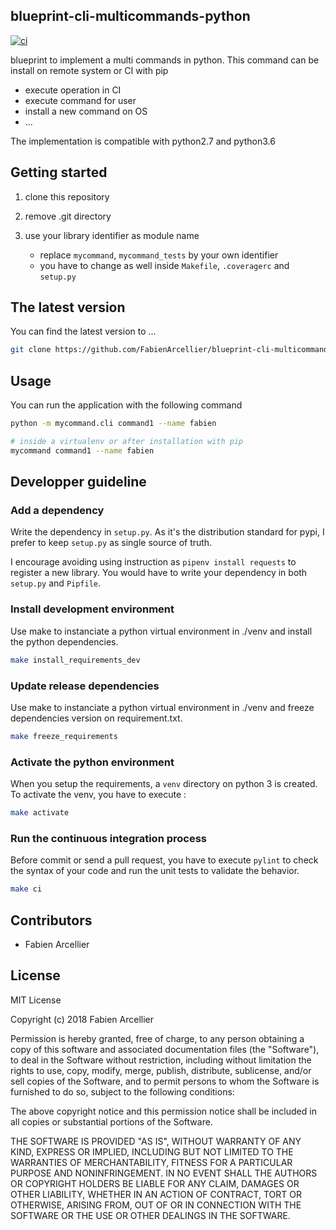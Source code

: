 ## blueprint-cli-multicommands-python

[![ci](https://github.com/FabienArcellier/blueprint-cli-multicommands-python/actions/workflows/main.yml/badge.svg)](https://github.com/FabienArcellier/blueprint-cli-multicommands-python/actions/workflows/main.yml)

blueprint to implement a multi commands in python. This command can be install
on remote system or CI with pip

* execute operation in CI
* execute command for user
* install a new command on OS
* ...

The implementation is compatible with python2.7 and python3.6

## Getting started

1. clone this repository

2. remove .git directory

3. use your library identifier as module name

    * replace `mycommand`, `mycommand_tests` by your own identifier
    * you have to change as well inside `Makefile`, `.coveragerc` and `setup.py`

## The latest version

You can find the latest version to ...

```bash
git clone https://github.com/FabienArcellier/blueprint-cli-multicommands-python.git
```

## Usage

You can run the application with the following command

```bash
python -m mycommand.cli command1 --name fabien

# inside a virtualenv or after installation with pip
mycommand command1 --name fabien
```

## Developper guideline

### Add a dependency

Write the dependency in ``setup.py``. As it's the distribution standard for pypi,
I prefer to keep ``setup.py`` as single source of truth.

I encourage avoiding using instruction as ``pipenv install requests`` to register
a new library. You would have to write your dependency in both ``setup.py`` and ``Pipfile``.

### Install development environment

Use make to instanciate a python virtual environment in ./venv and install the
python dependencies.

```bash
make install_requirements_dev
```

### Update release dependencies

Use make to instanciate a python virtual environment in ./venv and freeze
dependencies version on requirement.txt.

```bash
make freeze_requirements
```

### Activate the python environment

When you setup the requirements, a `venv` directory on python 3 is created.
To activate the venv, you have to execute :

```bash
make activate
```

### Run the continuous integration process

Before commit or send a pull request, you have to execute `pylint` to check the syntax
of your code and run the unit tests to validate the behavior.

```bash
make ci
```

## Contributors

* Fabien Arcellier

## License

MIT License

Copyright (c) 2018 Fabien Arcellier

Permission is hereby granted, free of charge, to any person obtaining a copy
of this software and associated documentation files (the "Software"), to deal
in the Software without restriction, including without limitation the rights
to use, copy, modify, merge, publish, distribute, sublicense, and/or sell
copies of the Software, and to permit persons to whom the Software is
furnished to do so, subject to the following conditions:

The above copyright notice and this permission notice shall be included in all
copies or substantial portions of the Software.

THE SOFTWARE IS PROVIDED "AS IS", WITHOUT WARRANTY OF ANY KIND, EXPRESS OR
IMPLIED, INCLUDING BUT NOT LIMITED TO THE WARRANTIES OF MERCHANTABILITY,
FITNESS FOR A PARTICULAR PURPOSE AND NONINFRINGEMENT. IN NO EVENT SHALL THE
AUTHORS OR COPYRIGHT HOLDERS BE LIABLE FOR ANY CLAIM, DAMAGES OR OTHER
LIABILITY, WHETHER IN AN ACTION OF CONTRACT, TORT OR OTHERWISE, ARISING FROM,
OUT OF OR IN CONNECTION WITH THE SOFTWARE OR THE USE OR OTHER DEALINGS IN THE
SOFTWARE.
